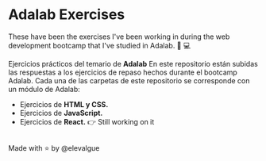 # Adalab Exercises
These have been the exercises I've been working in during the web development bootcamp that I've studied in Adalab. 🐶  💻

Ejercicios prácticos del temario de __Adalab__
En este repositorio están subidas las respuestas a los ejercicios de repaso hechos durante el bootcamp Adalab. Cada una de las carpetas de este repositorio se corresponde con un módulo de Adalab:

- Ejercicios de __HTML y CSS.__ 
- Ejercicios de __JavaScript.__
- Ejercicios de __React.__ 👉 Still working on it 

##

Made with ⭐  by @elevalgue
